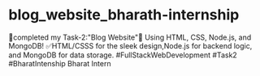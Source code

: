 # blog_website_bharath-internship
🚀completed my Task-2:"Blog Website"🚀 Using HTML, CSS, Node.js, and MongoDB! ✅HTML/CSSS for the sleek design,Node.js for backend logic, and MongoDB for data storage. #FullStackWebDevelopment #Task2 #BharatIntenship Bharat Intern
